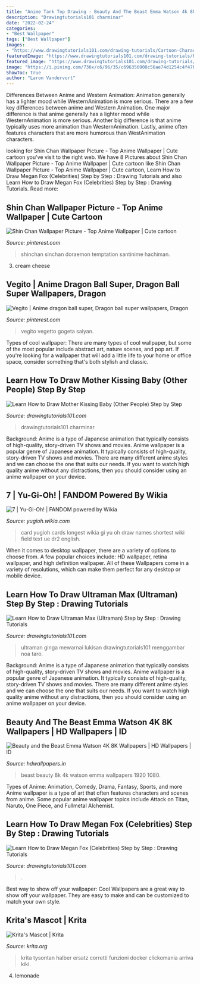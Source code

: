 ```yaml
---
title: "Anime Tank Top Drawing - Beauty And The Beast Emma Watson 4k 8k Wallpapers"
description: "Drawingtutorials101 charminar"
date: "2022-02-24"
categories:
- "Best Wallpaper"
tags: ["Best Wallpaper"]
images:
- "https://www.drawingtutorials101.com/drawing-tutorials/Cartoon-Characters/Ultraman/ultraman-max/how-to-draw-Ultraman-Max-step-9.png"
featuredImage: "https://www.drawingtutorials101.com/drawing-tutorials/People/Other-People/mother-kissing-baby/how-to-draw-Mother-Kissing-Baby-step-9.png"
featured_image: "https://www.drawingtutorials101.com/drawing-tutorials/Cartoon-Characters/Ultraman/ultraman-max/how-to-draw-Ultraman-Max-step-9.png"
image: "https://i.pinimg.com/736x/c6/96/35/c696356008c56ae74d1254c4f47ba7b9.jpg"
ShowToc: true
author: "Laron Vandervort"
---
```



Differences Between Anime and Western Animation: Animation generally has a lighter mood while WesternAnimation is more serious.
There are a few key differences between anime and Western Animation. One major difference is that anime generally has a lighter mood while WesternAnimation is more serious. Another big difference is that anime typically uses more animation than WesternAnimation. Lastly, anime often features characters that are more humorous than WestAnimation characters.

	

		
looking for Shin Chan Wallpaper Picture - Top Anime Wallpaper | Cute cartoon you've visit to the right web. We have 8 Pictures about Shin Chan Wallpaper Picture - Top Anime Wallpaper | Cute cartoon like Shin Chan Wallpaper Picture - Top Anime Wallpaper | Cute cartoon, Learn How to Draw Megan Fox (Celebrities) Step by Step : Drawing Tutorials and also Learn How to Draw Megan Fox (Celebrities) Step by Step : Drawing Tutorials. Read more:
		
    
## Shin Chan Wallpaper Picture - Top Anime Wallpaper | Cute Cartoon

<img loading=lazy src="https://i.pinimg.com/736x/c6/96/35/c696356008c56ae74d1254c4f47ba7b9.jpg" onerror="this.onerror=null;this.src='https://tse2.mm.bing.net/th?id=OIP.ha54wW7yi4eqh96wqwVXjgHaLH&amp;pid=15.1';" alt="Shin Chan Wallpaper Picture - Top Anime Wallpaper | Cute cartoon">

_Source: pinterest.com_

>shinchan sinchan doraemon temptation santinime hachiman. 

	

3. cream cheese 

    
## Vegito | Anime Dragon Ball Super, Dragon Ball Super Wallpapers, Dragon

<img loading=lazy src="https://i.pinimg.com/736x/dc/fa/f4/dcfaf40f54c7686b430007637fddf728.jpg" onerror="this.onerror=null;this.src='https://tse4.mm.bing.net/th?id=OIP.F6XGFKkGwrkxfClrT6apSAHaLH&amp;pid=15.1';" alt="Vegito | Anime dragon ball super, Dragon ball super wallpapers, Dragon">

_Source: pinterest.com_

>vegito vegetto gogeta saiyan. 

	

Types of cool wallpaper:
There are many types of cool wallpaper, but some of the most popular include abstract art, nature scenes, and pop art. If you're looking for a wallpaper that will add a little life to your home or office space, consider something that's both stylish and classic.

    
## Learn How To Draw Mother Kissing Baby (Other People) Step By Step

<img loading=lazy src="https://www.drawingtutorials101.com/drawing-tutorials/People/Other-People/mother-kissing-baby/how-to-draw-Mother-Kissing-Baby-step-9.png" onerror="this.onerror=null;this.src='https://tse1.mm.bing.net/th?id=OIP.WwBcFFsBbcebaK1vs06utQHaKe&amp;pid=15.1';" alt="Learn How to Draw Mother Kissing Baby (Other People) Step by Step">

_Source: drawingtutorials101.com_

>drawingtutorials101 charminar. 

	

Background: Anime is a type of Japanese animation that typically consists of high-quality, story-driven TV shows and movies.
Anime wallpaper is a popular genre of Japanese animation. It typically consists of high-quality, story-driven TV shows and movies. There are many different anime styles and we can choose the one that suits our needs. If you want to watch high quality anime without any distractions, then you should consider using an anime wallpaper on your device.

    
## 7 | Yu-Gi-Oh! | FANDOM Powered By Wikia

<img loading=lazy src="http://vignette1.wikia.nocookie.net/yugioh/images/6/6b/7-DR2-EN-C-UE.jpg/revision/latest?cb=20081216010623" onerror="this.onerror=null;this.src='https://tse1.mm.bing.net/th?id=OIP.RwMrsQPfkdW0HGKbaMXwIQHaKv&amp;pid=15.1';" alt="7 | Yu-Gi-Oh! | FANDOM powered by Wikia">

_Source: yugioh.wikia.com_

>card yugioh cards longest wikia gi yu oh draw names shortest wiki field text ue dr2 english. 

	

When it comes to desktop wallpaper, there are a variety of options to choose from. A few popular choices include: HD wallpaper, retina wallpaper, and high definition wallpaper. All of these Wallpapers come in a variety of resolutions, which can make them perfect for any desktop or mobile device. 

    
## Learn How To Draw Ultraman Max (Ultraman) Step By Step : Drawing Tutorials

<img loading=lazy src="https://www.drawingtutorials101.com/drawing-tutorials/Cartoon-Characters/Ultraman/ultraman-max/how-to-draw-Ultraman-Max-step-9.png" onerror="this.onerror=null;this.src='https://tse2.mm.bing.net/th?id=OIP.on6Big0ogJmNkY88ukYpbQHaKc&amp;pid=15.1';" alt="Learn How to Draw Ultraman Max (Ultraman) Step by Step : Drawing Tutorials">

_Source: drawingtutorials101.com_

>ultraman ginga mewarnai lukisan drawingtutorials101 menggambar noa taro. 

	

Background: Anime is a type of Japanese animation that typically consists of high-quality, story-driven TV shows and movies.
Anime wallpaper is a popular genre of Japanese animation. It typically consists of high-quality, story-driven TV shows and movies. There are many different anime styles and we can choose the one that suits our needs. If you want to watch high quality anime without any distractions, then you should consider using an anime wallpaper on your device.

    
## Beauty And The Beast Emma Watson 4K 8K Wallpapers | HD Wallpapers | ID

<img loading=lazy src="http://www.hdwallpapers.in/download/beauty_and_the_beast_emma_watson_4k_8k-1920x1080.jpg" onerror="this.onerror=null;this.src='https://tse4.mm.bing.net/th?id=OIP.boJi13u6zJk5wMDltAAYaAHaEK&amp;pid=15.1';" alt="Beauty and the Beast Emma Watson 4K 8K Wallpapers | HD Wallpapers | ID">

_Source: hdwallpapers.in_

>beast beauty 8k 4k watson emma wallpapers 1920 1080. 

	

Types of Anime: Animation, Comedy, Drama, Fantasy, Sports, and more
Anime wallpaper is a type of art that often features characters and scenes from anime. Some popular anime wallpaper topics include Attack on Titan, Naruto, One Piece, and Fullmetal Alchemist.

    
## Learn How To Draw Megan Fox (Celebrities) Step By Step : Drawing Tutorials

<img loading=lazy src="https://www.drawingtutorials101.com/drawing-tutorials/People/Celebrities/megan-fox/how-to-draw-Megan-Fox-step-7.png" onerror="this.onerror=null;this.src='https://tse1.mm.bing.net/th?id=OIP.EAKQMXGJMRjA2CQ3GXQw-wHaKc&amp;pid=15.1';" alt="Learn How to Draw Megan Fox (Celebrities) Step by Step : Drawing Tutorials">

_Source: drawingtutorials101.com_

>. 

	

Best way to show off your wallpaper:
Cool Wallpapers are a great way to show off your wallpaper. They are easy to make and can be customized to match your own style.

    
## Krita&#039;s Mascot | Krita

<img loading=lazy src="https://krita.org/wp-content/uploads/2015/09/blooming_ii_by_tysontan-d8gs4au-1024x640.png" onerror="this.onerror=null;this.src='https://tse3.mm.bing.net/th?id=OIP.Eu-Gwu1tusI3hqhZ8TChOgHaEo&amp;pid=15.1';" alt="Krita&#039;s Mascot | Krita">

_Source: krita.org_

>krita tysontan halber ersatz corretti funzioni docker clickomania arriva kiki. 

	

4. lemonade 


